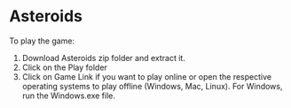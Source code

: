 # Asteroids

To play the game:
1. Download Asteroids zip folder and extract it.
2. Click on the Play folder
2. Click on Game Link if you want to play online or open the respective operating systems to play offline (Windows, Mac, Linux). For Windows, run the Windows.exe  file.
